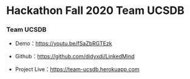 # Hackathon Fall 2020 Team UCSDB

### Team UCSDB

 - Demo：https://youtu.be/fSaZbRGTEzk

 - Github：https://github.com/didyxdi/LinkedMind

 - Project Live：https://team-ucsdb.herokuapp.com
